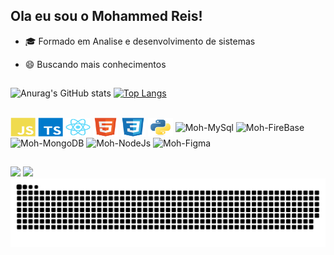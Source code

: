 ## Ola eu sou o Mohammed Reis!

- 🎓 Formado em Analise e desenvolvimento de sistemas 
- 😄 Buscando mais conhecimentos

  ##

<div>

![Anurag's GitHub stats](https://github-readme-stats.vercel.app/api?username=MohammedReis&show_icons=true&theme=radical)
[![Top Langs](https://github-readme-stats.vercel.app/api/top-langs/?username=MohammedReis&langs_count=8&theme=radical&layout=compact)](https://github.com/anuraghazra/github-readme-stats)
</div>


<div style="display: inline_block"><br>
  <img align="center" alt="Moh-Js" height="30" width="40" src="https://raw.githubusercontent.com/devicons/devicon/master/icons/javascript/javascript-plain.svg">
  <img align="center" alt="Moh-Ts" height="30" width="40" src="https://raw.githubusercontent.com/devicons/devicon/master/icons/typescript/typescript-plain.svg">
  <img align="center" alt="Moh-React" height="30" width="40" src="https://raw.githubusercontent.com/devicons/devicon/master/icons/react/react-original.svg">
  <img align="center" alt="Moh-HTML" height="30" width="40" src="https://raw.githubusercontent.com/devicons/devicon/master/icons/html5/html5-original.svg">
  <img align="center" alt="Moh-CSS" height="30" width="40" src="https://raw.githubusercontent.com/devicons/devicon/master/icons/css3/css3-original.svg">
  <img align="center" alt="Moh-Python" height="30" width="40" src="https://raw.githubusercontent.com/devicons/devicon/master/icons/python/python-original.svg">
  <img align="center" alt="Moh-MySql" height="30" width="40" src="https://cdn.jsdelivr.net/gh/devicons/devicon/icons/mysql/mysql-original.svg">
  <img align="center" alt="Moh-FireBase" height="30" width="40" src="https://cdn.jsdelivr.net/gh/devicons/devicon/icons/firebase/firebase-plain.svg">
  <img align="center" alt="Moh-MongoDB" height="30" width="40" src="https://cdn.jsdelivr.net/gh/devicons/devicon/icons/mongodb/mongodb-original.svg">
  <img align="center" alt="Moh-NodeJs" height="30" width="40" src="https://cdn.jsdelivr.net/gh/devicons/devicon/icons/nodejs/nodejs-original.svg">
  <img align="center" alt="Moh-Figma" height="30" width="40" src="https://cdn.jsdelivr.net/gh/devicons/devicon/icons/figma/figma-original.svg">
  
  
</div>
  
  ##
 
<div> 
  <a href = "mailto:mohammedreis2015@gmail.com"><img src="https://img.shields.io/badge/-Gmail-%23333?style=for-the-badge&logo=gmail&logoColor=white" target="_blank"></a>
  <a href="https://www.linkedin.com/in/mohammed-menezes-a28905193" target="_blank"><img src="https://img.shields.io/badge/-LinkedIn-%230077B5?style=for-the-badge&logo=linkedin&logoColor=white" target="_blank"></a> 
  
<picture>
  <source
    media="(prefers-color-scheme: dark)"
    srcset="https://raw.githubusercontent.com/mohammedreis/mohammedreis/output/github-contribution-grid-snake-dark.svg"
  />
  <source
    media="(prefers-color-scheme: light)"
    srcset="https://raw.githubusercontent.com/mohammedreis/mohammedreis/output/github-contribution-grid-snake.svg"
  />
  <img
    alt="github contribution grid snake animation"
    src="https://raw.githubusercontent.com/mohammedreis/mohammedreis/output/github-contribution-grid-snake.svg"
  />
</picture>

</div>



